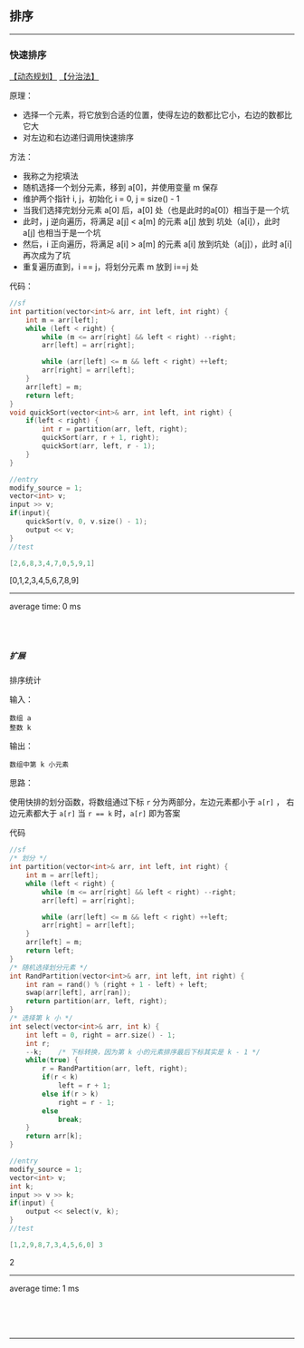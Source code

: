 <!-- @import "../.mytool/_pre.css" -->

## 排序
<hr class=short>

### 快速排序

[【动态规划】](#动态规划) [【分治法】](#分治法)

原理：

- 选择一个元素，将它放到合适的位置，使得左边的数都比它小，右边的数都比它大
- 对左边和右边递归调用快速排序

方法：

- 我称之为挖填法
- 随机选择一个划分元素，移到 a[0]，并使用变量 m 保存
- 维护两个指针 i, j，初始化 i = 0, j = size() - 1
- 当我们选择完划分元素 a[0] 后，a[0] 处（也是此时的a[0]）相当于是一个坑
- 此时，j 逆向遍历，将满足 a[j] < a[m] 的元素 a[j] 放到 坑处（a[i]），此时 a[j] 也相当于是一个坑
- 然后，i 正向遍历，将满足 a[i] > a[m] 的元素 a[i] 放到坑处（a[j]），此时 a[i] 再次成为了坑
- 重复遍历直到，i == j，将划分元素 m 放到 i==j 处 

代码：
```cpp {cmd=run}
//sf
int partition(vector<int>& arr, int left, int right) {
    int m = arr[left];
    while (left < right) {
        while (m <= arr[right] && left < right) --right;
        arr[left] = arr[right];

        while (arr[left] <= m && left < right) ++left;
        arr[right] = arr[left];
    }
    arr[left] = m;
    return left;
}
void quickSort(vector<int>& arr, int left, int right) {
    if(left < right) {
        int r = partition(arr, left, right);
        quickSort(arr, r + 1, right);
        quickSort(arr, left, r - 1);
    }
}
```
```cpp {cmd=run continue hide}
//entry
modify_source = 1;
vector<int> v;
input >> v;
if(input){
    quickSort(v, 0, v.size() - 1);
    output << v;
}
//test
```
```cpp {cmd=run continue modify_source}
[2,6,8,3,4,7,0,5,9,1]
```

<!-- code_chunk_output -->

<div class=code-output> 

[0,1,2,3,4,5,6,7,8,9]

<hr class=code-hr> average time: 0 ms


</div> 



<!-- /code_chunk_output -->

<br><br>

##### 扩展

排序统计

输入：

    数组 a
    整数 k

输出：

    数组中第 k 小元素

思路：

使用快排的划分函数，将数组通过下标 `r` 分为两部分，左边元素都小于 `a[r]` ， 右边元素都大于 `a[r]`
当 `r == k` 时，`a[r]` 即为答案

代码


```cpp {cmd=run}
//sf
/* 划分 */
int partition(vector<int>& arr, int left, int right) {
    int m = arr[left];
    while (left < right) {
        while (m <= arr[right] && left < right) --right;
        arr[left] = arr[right];

        while (arr[left] <= m && left < right) ++left;
        arr[right] = arr[left];
    }
    arr[left] = m;
    return left;
}
/* 随机选择划分元素 */
int RandPartition(vector<int>& arr, int left, int right) {
    int ran = rand() % (right + 1 - left) + left;
    swap(arr[left], arr[ran]);
    return partition(arr, left, right);
}
/* 选择第 k 小 */
int select(vector<int>& arr, int k) {
    int left = 0, right = arr.size() - 1;
    int r;
    --k;    /* 下标转换，因为第 k 小的元素排序最后下标其实是 k - 1 */
    while(true) {
        r = RandPartition(arr, left, right);
        if(r < k)
            left = r + 1;
        else if(r > k)
            right = r - 1;
        else
            break;
    }
    return arr[k];
}
```
```cpp {cmd=run continue hide}
//entry
modify_source = 1;
vector<int> v;
int k;
input >> v >> k;
if(input) {
    output << select(v, k);
}
//test
```
```cpp {cmd=run continue modify_source}
[1,2,9,8,7,3,4,5,6,0] 3
```

<!-- code_chunk_output -->

<div class=code-output> 

2

<hr class=code-hr> average time: 1 ms


</div> 



<!-- /code_chunk_output -->

<br><br><br>

---
